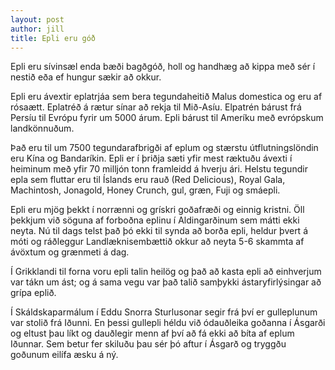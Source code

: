 ```yaml
---
layout: post
author: jill
title: Epli eru góð
---
```


Epli eru sívinsæl enda bæði bagðgóð, holl og handhæg að kippa með sér í nestið eða ef hungur sækir að okkur.

Epli eru ávextir eplatrjáa sem bera tegundaheitið Malus domestica og eru af rósaætt. Eplatréð á rætur sínar að rekja til Mið-Asíu. Elpatrén bárust frá Persíu til Evrópu fyrir um 5000 árum. Epli bárust til Ameríku með evrópskum landkönnuðum.

Það eru til um 7500 tegundarafbrigði af eplum og stærstu útflutningslöndin eru Kína og Bandaríkin. Epli er í þriðja sæti yfir mest ræktuðu ávexti í heiminum með yfir 70 milljón tonn framleidd á hverju ári. Helstu tegundir epla sem fluttar eru til Íslands eru rauð (Red Delicious), Royal Gala, Machintosh, Jonagold, Honey Crunch, gul, græn, Fuji og smáepli.

Epli eru mjög þekkt í norrænni og grískri goðafræði og einnig kristni. Öll þekkjum við söguna af forboðna eplinu í Aldingarðinum sem mátti ekki neyta. Nú til dags telst það þó ekki til synda að borða epli, heldur þvert á móti og ráðleggur Landlæknisembættið okkur að neyta 5-6 skammta af ávöxtum og grænmeti á dag.

Í Grikklandi til forna voru epli talin heilög og það að kasta epli að einhverjum var tákn um ást; og á sama vegu var það talið samþykki ástaryfirlýsingar að grípa eplið.

Í Skáldskaparmálum í Eddu Snorra Sturlusonar segir frá því er gulleplunum var stolið frá Iðunni. En þessi gullepli héldu við ódauðleika goðanna í Ásgarði og eltust þau líkt og dauðlegir menn af því að fá ekki að bíta af eplum Iðunnar. Sem betur fer skiluðu þau sér þó aftur í Ásgarð og tryggðu goðunum eilífa æsku á ný.
